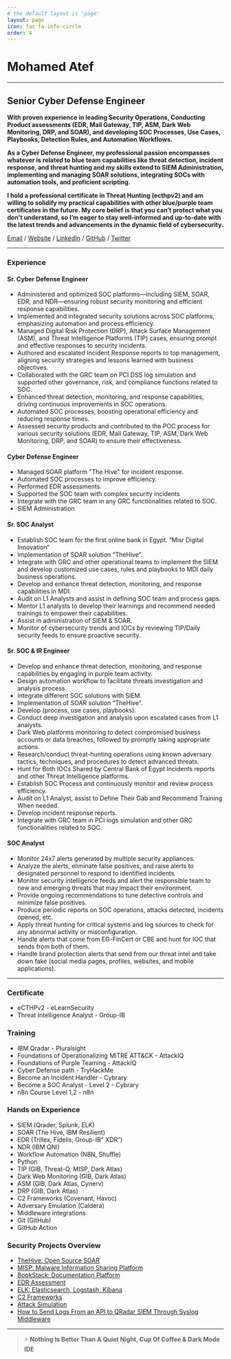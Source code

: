```yaml
---
# the default layout is 'page'
layout: page
icon: fas fa-info-circle
order: 4
---
```


# Mohamed Atef

---

## Senior Cyber Defense Engineer

**With proven experience in leading Security Operations, Conducting Product assessments (EDR, Mail Gateway, TIP, ASM, Dark Web Monitoring, DRP, and SOAR), and developing SOC Processes, Use Cases, Playbooks, Detection Rules, and Automation Workflows.**

**As a Cyber Defense Engineer, my professional passion encompasses whatever is related to blue team capabilities like threat detection, incident response, and threat hunting and my skills extend to SIEM Administration, implementing and managing SOAR solutions, integrating SOCs with automation tools, and proficient scripting.**

**I hold a professional certificate in Threat Hunting (ecthpv2) and am willing to solidify my practical capabilities with other blue/purple team certificates in the future. My core belief is that you can’t protect what you don’t understand, so I’m eager to stay well-informed and up-to-date with the latest trends and advancements in the dynamic field of cybersecurity.**

[Email](mailto:mohamedatef2970@gmail.com) / [Website](https://0xatef.github.io/about/) / [LinkedIn](https://www.linkedin.com/in/0xAtef/) / [GitHub](https://github.com/0xAtef/) / [Twitter](https://twitter.com/0xAtef/)

---

### Experience

#### Sr. Cyber Defense Engineer

- Administered and optimized SOC platforms—including SIEM, SOAR, EDR, and NDR—ensuring robust security monitoring and efficient response capabilities.
- Implemented and integrated security solutions across SOC platforms, emphasizing automation and process efficiency.
- Managed Digital Risk Protection (DRP), Attack Surface Management (ASM), and Threat Intelligence Platforms (TIP) cases, ensuring prompt and effective responses to security incidents.
- Authored and escalated Incident Response reports to top management, aligning security strategies and lessons learned with business objectives.
- Collaborated with the GRC team on PCI DSS log simulation and supported other governance, risk, and compliance functions related to SOC.
- Enhanced threat detection, monitoring, and response capabilities, driving continuous improvements in SOC operations.
- Automated SOC processes, boosting operational efficiency and reducing response times.
- Assessed security products and contributed to the POC process for various security solutions (EDR, Mail Gateway, TIP, ASM, Dark Web Monitoring, DRP, and SOAR) to ensure their effectiveness.

#### Cyber Defense Engineer

- Managed SOAR platform "The Hive" for incident response.
- Automated SOC processes to improve efficiency.
- Performed EDR assessments.
- Supported the SOC team with complex security incidents
- Integrate with the GRC team in any GRC functionalities related to SOC.
- SIEM Administration

#### Sr. SOC Analyst

- Establish SOC team for the first online bank in Egypt. “Misr Digital Innovation”
- Implementation of SOAR solution “TheHive”.
- Integrate with GRC and other operational teams to implement the SIEM and develop customized use cases, rules and playbooks to MDI daily business operations.
- Develop and enhance threat detection, monitoring, and response capabilities in MDI.
- Audit on L1 Analysts and  assist in defining SOC team and process gaps.
- Mentor L1 analysts to develop their learnings and recommend needed trainings to empower their capabilities.
- Assist in administration of SIEM & SOAR.
- Monitor of cybersecurity trends and IOCs by reviewing TIP/Daily security feeds to ensure proactive security.

#### Sr. SOC & IR Engineer

- Develop and enhance threat detection, monitoring, and response capabilities by engaging in purple team activity.
- Design automation workflow to facilitate threats investigation and analysis process.
- Integrate different SOC solutions with SIEM.
- Implementation of SOAR solution “TheHive”.
- Develop (process, use cases, playbooks).
- Conduct deep investigation and analysis upon escalated cases from L1 analysts.
- Dark Web platforms monitoring to detect compromised business accounts or data breaches, followed by promptly taking appropriate actions.
- Research/conduct threat-hunting operations using known adversary tactics, techniques, and procedures to detect advanced threats.
- Hunt for Both IOCs Shared by Central Bank of Egypt Incidents reports and other Threat Intelligence platforms.
- Establish SOC Process and continuously monitor and review process efficiency.
- Audit on L1 Analyst, assist to Define Their Gab and Recommend Training When needed.
- Develop incident response reports.
- Integrate with GRC team in PCI logs simulation and other GRC functionalities related to SOC.

#### SOC Analyst

- Monitor 24x7 alerts generated by multiple security appliances.
- Analyze the alerts, eliminate false positives, and raise alerts to designated personnel to respond to identified incidents.
- Monitor security intelligence feeds and alert the responsible team to new and emerging threats that may impact their environment.
- Provide ongoing recommendations to tune detective controls and minimize false positives.
- Produce periodic reports on SOC operations, attacks detected, incidents opened, etc.
- Apply threat hunting for critical systems and log sources to check for any abnormal activity or misconfiguration.
- Handle alerts that come from EG-FinCert or CBE and hunt for IOC that sends from both of them.
- Handle brand protection alerts that send from our threat intel and take down fake (social media pages, profiles, websites, and mobile applications).

---

### Certificate

- eCTHPv2 - eLearnSecurity
- Threat Intelligence Analyst - Group-IB

### Training

- IBM Qradar - Pluralsight
- Foundations of Operationalizing MITRE ATT&CK - AttackIQ
- Foundations of Purple Teaming - AttackIQ
- Cyber Defense path - TryHackMe
- Become an Incident Handler - Cybrary
- Become a SOC Analyst - Level 2 - Cybrary
- n8n Course Level 1,2 - n8n

### Hands on Experience

- SIEM (Qrader, Splunk, ELK)
- SOAR (The Hive, IBM Resilient)
- EDR (Trillex, Fidelis, Group-IB” XDR”)
- NDR (IBM QNI)
- Workflow Automation (N8N, Shuffle)
- Python
- TIP (GIB, Threat-Q, MISP, Dark Atlas)
- Dark Web Monitoring (GIB, Dark Atlas)
- ASM (GIB, Dark Atlas, Cynerv)
- DRP (GIB, Dark Atlas)
- C2 Frameworks (Covenant, Havoc)
- Adversary Emulation (Caldera)
- Middleware integrations
- Git (GitHub)
- GitHub Action

### Security Projects Overview

- [TheHive: Open Source SOAR](https://0xatef.github.io/Projects/#thehive-open-source-soar)
- [MISP: Malware Information Sharing Platform](https://0xatef.github.io/Projects/#misp-malware-information-sharing-platform)
- [BookStack: Documentation Platform](https://0xatef.github.io/Projects/#bookstack-documentation-platform)
- [EDR Assessment](https://0xatef.github.io/Projects/#edr-assessment)
- [ELK: Elasticsearch, Logstash, Kibana](https://0xatef.github.io/Projects/#elk-elasticsearch-logstash-kibana)
- [C2 Frameworks](https://0xatef.github.io/Projects/#c2-frameworks)
- [Attack Simulation](https://0xatef.github.io/Projects/#attack-simulation)
- [How to Send Logs From an API to QRadar SIEM Through Syslog Middleware](https://0xatef.github.io/Projects/#how-to-send-logs-from-an-api-to-qradar-siem-through-syslog-middleware)

---

> ⚡ **Nothing Is Better Than A Quiet Night, Cup Of Coffee & Dark Mode IDE**
